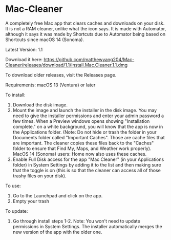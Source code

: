 # Mac-Cleaner

A completely free Mac app that clears caches and downloads on your disk. It is not a RAM cleaner, unlike what the icon says. It is made with Automator, although it says it was made by Shortcuts due to Automator being based on Shortcuts since macOS 14 (Sonoma).

Latest Version: 1.1

Download it here:
https://github.com/matthewyang204/Mac-Cleaner/releases/download/1.1/Install.Mac.Cleaner.1.1.dmg

To download older releases, visit the Releases page.

Requirements: macOS 13 (Ventura) or later

To install:

1. Download the disk image.
2. Mount the image and launch the installer in the disk image. You may need to give the installer permissions and enter your admin password a few times. When a Preview windows opens showing "Installation complete." on a white background, you will know that the app is now in the Applications folder. (Note: Do not hide or trash the folder in your Documents folder called "Important Caches". Those are cache files that are important. The cleaner copies these files back to the "Caches" folder to ensure that Find My, Maps, and Weather work properly). MacOS 14 (Sonoma) users: Home now also uses these caches.
3. Enable Full Disk access for the app "Mac Cleaner" (in your Applications folder) in System Settings by adding it to the list and then making sure that the toggle is on (this is so that the cleaner can access all of those trashy files on your disk).

To use:

1. Go to the Launchpad and click on the app.
2. Empty your trash

To update:
1. Go through install steps 1-2.
Note: You won't need to update permissions in System Settings. The installer automatically merges the new version of the app with the older one.
